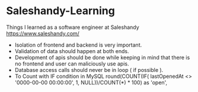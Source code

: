 # Saleshandy-Learning
Things I learned as a software engineer at Saleshandy https://www.saleshandy.com/ 

- Isolation of frontend and backend is very important.
- Validation of data should happen at both ends.
- Development of apis should be done while keeping in mind that there is no frontend and user can maliciously use apis.  
- Database access calls should never be in loop ( if possible ).
- To Count with IF condition in MySQL
   round(COUNT(IF( lastOpenedAt <> '0000-00-00 00:00:00', 1, NULL))/COUNT(*) * 100) as 'open',

